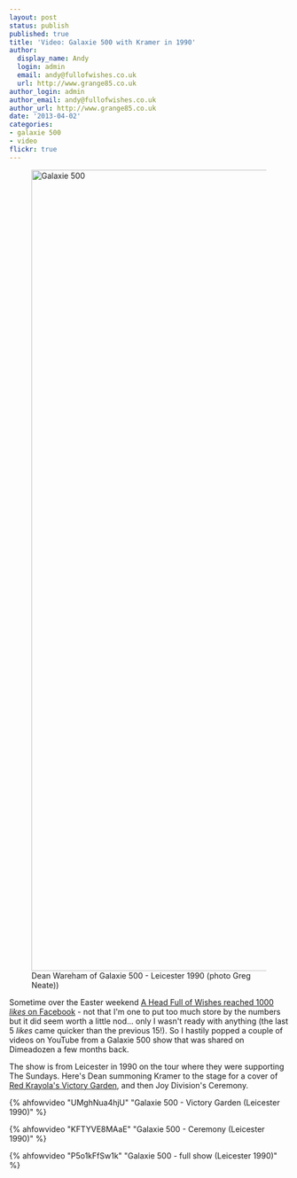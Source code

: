 ```yaml
---
layout: post
status: publish
published: true
title: 'Video: Galaxie 500 with Kramer in 1990'
author:
  display_name: Andy
  login: admin
  email: andy@fullofwishes.co.uk
  url: http://www.grange85.co.uk
author_login: admin
author_email: andy@fullofwishes.co.uk
author_url: http://www.grange85.co.uk
date: '2013-04-02'
categories:
- galaxie 500
- video
flickr: true
---
```

<figure class="caption aligncenter"><a data-flickr-embed="true" href="https://www.flickr.com/photos/neate_photos/12709886835" title="Galaxie 500"><img src="https://live.staticflickr.com/2832/12709886835_c154b2d770_h.jpg" width="990" height="1446" alt="Galaxie 500"></a><figcaption class="caption-text">Dean Wareham of Galaxie 500 - Leicester 1990 (photo Greg Neate))</figcaption></figure>

<p>Sometime over the Easter weekend <a href="https://www.facebook.com/fullofwishes">A Head Full of Wishes reached 1000 <em>likes</em> on Facebook</a> - not that I'm one to put too much store by the numbers but it did seem worth a little nod... only I wasn't ready with anything (the last 5 <em>likes</em> came quicker than the previous 15!). So I hastily popped a couple of videos on YouTube from a Galaxie 500 show that was shared on Dimeadozen a few months back.</p>
<p>The show is from Leicester in 1990 on the tour where they were supporting The Sundays. Here's Dean summoning Kramer to the stage for a cover of <a href="/2011/06/20/mp3-victory-garden-enough-or-adolf/" title="Mp3: Victory Garden – Enough or Adolf">Red Krayola's Victory Garden</a>, and then Joy Division's Ceremony.<br />
<a id="more"></a><a id="more-4093"></a></p>

{% ahfowvideo "UMghNua4hjU" "Galaxie 500 - Victory Garden (Leicester 1990)" %}

{% ahfowvideo "KFTYVE8MAaE" "Galaxie 500 - Ceremony (Leicester 1990)" %}

{% ahfowvideo "P5o1kFfSw1k" "Galaxie 500 - full show (Leicester 1990)" %}
